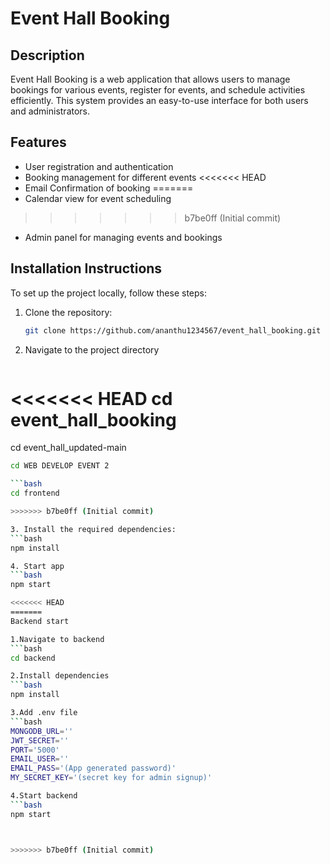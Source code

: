 # Event Hall Booking

## Description
Event Hall Booking is a web application that allows users to manage bookings for various events, register for events, and schedule activities efficiently. This system provides an easy-to-use interface for both users and administrators.

## Features
- User registration and authentication
- Booking management for different events
<<<<<<< HEAD
- Email Confirmation of booking
=======
- Calendar view for event scheduling
>>>>>>> b7be0ff (Initial commit)
- Admin panel for managing events and bookings

## Installation Instructions
To set up the project locally, follow these steps:

1. Clone the repository:
   ```bash
   git clone https://github.com/ananthu1234567/event_hall_booking.git
2. Navigate to the project directory
   ```bash
<<<<<<< HEAD
   cd event_hall_booking
=======
   cd event_hall_updated-main

   ```bash
   cd WEB DEVELOP EVENT 2

   ```bash
   cd frontend

>>>>>>> b7be0ff (Initial commit)

3. Install the required dependencies:
   ```bash
   npm install

4. Start app
   ```bash
   npm start

<<<<<<< HEAD
=======
Backend start

1.Navigate to backend
   ```bash
   cd backend

2.Install dependencies
   ```bash
   npm install

3.Add .env file
```bash
   MONGODB_URL=''
JWT_SECRET=''
PORT='5000'
EMAIL_USER=''
EMAIL_PASS='(App generated password)'
MY_SECRET_KEY='(secret key for admin signup)'

4.Start backend
   ```bash
   npm start
   


>>>>>>> b7be0ff (Initial commit)
   
  

